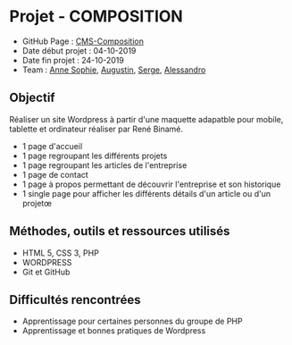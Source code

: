 # Projet - COMPOSITION

-   GitHub Page : [CMS-Composition](https://alessaloisio.github.io/ "page de notre projet")
-   Date début projet :  04-10-2019
-   Date fin projet : 24-10-2019
-   Team : [Anne Sophie](https://github.com/anso2410 "profil GitHub d'Anne Sophie"), [Augustin](https://github.com/AugustinDumont "profil GitHub d'Augustin"), [Serge](https://github.com/SergeBayet "profil GitHub de Serge"), [Alessandro](https://github.com/alessaloisio "profil GitHub d'Alessandro")

## Objectif

Réaliser un site Wordpress à partir d'une maquette adapatble pour mobile, tablette et ordinateur réaliser par René Binamé.

-   1 page d'accueil
-   1 page regroupant les différents projets
-   1 page regroupant les articles de l'entreprise
-   1 page de contact
-   1 page à propos permettant de découvrir l'entreprise et son historique
-   1 single page pour afficher les différents détails d'un article ou d'un projetœ


## Méthodes, outils et ressources utilisés

-   HTML 5, CSS 3, PHP
-   WORDPRESS
-   Git et GitHub

## Difficultés rencontrées

-   Apprentissage pour certaines personnes du groupe de PHP
-   Apprentissage et bonnes pratiques de Wordpress
